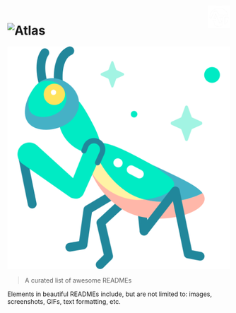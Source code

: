 <img src="2_1-removebg-preview.png" width="50px" height="50px" align="right" />

# ![Atlas](https://readme-typing-svg.herokuapp.com/?color=40e0d0&size=35&center=true&vCenter=true&width=1000&lines=Atlas,+Conectando+o+amanhã+!+🌌) 
[![Awesome](https://raw.githubusercontent.com/equipeatlas/equipeatlas/main/mantis.png)](https://github.com/sindresorhus/awesome#readme)
> A curated list of awesome READMEs

Elements in beautiful READMEs include, but are not limited to: images, screenshots, GIFs, text formatting, etc.
